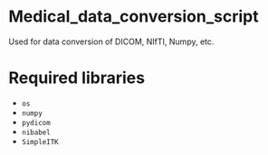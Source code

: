 # Medical_data_conversion_script
Used for data conversion of DICOM, NIfTI, Numpy, etc.

# Required libraries

- `os`
- `numpy`
- `pydicom`
- `nibabel`
- `SimpleITK`
